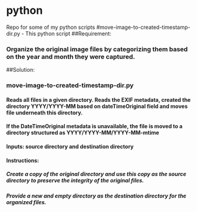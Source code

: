 # python
Repo for some of my python scripts 
#move-image-to-created-timestamp-dir.py - This python script 
##Requirement:
###	Organize the original image files by categorizing them based on the year and month they were captured.
##Solution: 
###	move-image-to-created-timestamp-dir.py  
####	Reads all files in a given directory. Reads the EXIF metadata, created the directory YYYY/YYYY-MM based on dateTimeOriginal field and moves file underneath this directory. 
####	If the DateTimeOriginal metadata is unavailable, the file is moved to a directory structured as YYYY/YYYY-MM/YYYY-MM-mtime
####	Inputs: source directory and destination directory
####	Instructions:
#####		Create a copy of the original directory and use this copy as the source directory to preserve the integrity of the original files.
#####		Provide a new and empty directory as the destination directory for the organized files.
